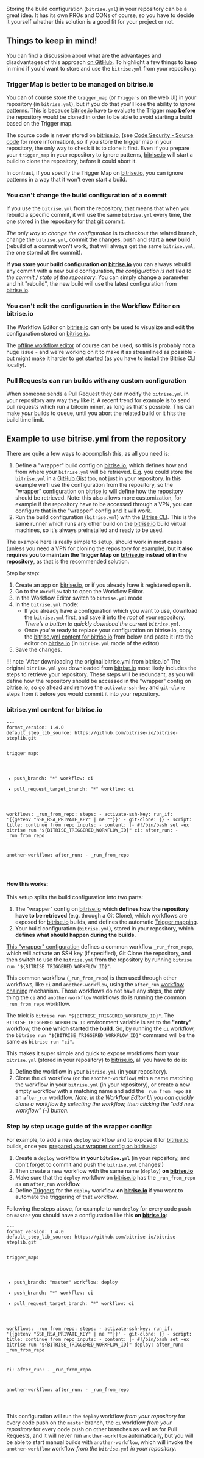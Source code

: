 <p>Storing the build configuration (<code>bitrise.yml</code>) in your repository can be a great idea.
It has its own PROs and CONs of course, so you have to decide it yourself
whether this solution is a good fit for your project or not.</p>
<h2>Things to keep in mind!</h2>
<p>You can find a discussion about what are the advantages and
disadvantages of this approach <a href="https://github.com/bitrise-io/bitrise.io/issues/41">on GitHub</a>.
To highlight a few things to keep in mind if you'd want to store and use
the <code>bitrise.yml</code> from your repository:</p>
<h3>Trigger Map is better to be managed on bitrise.io</h3>
<p>You can of course store the <code>trigger_map</code> (or <code>Triggers</code> on the web UI)
in your repository (in <code>bitrise.yml</code>), but if you do that you'll lose
the ability to <em>ignore</em> patterns. This is because <a href="https://www.bitrise.io">bitrise.io</a>
have to evaluate the Trigger map <strong>before</strong> the repository would be cloned
in order to be able to avoid starting a build based on the Trigger map.</p>
<p>The source code is never stored on <a href="https://www.bitrise.io">bitrise.io</a>,
(see <a href="/getting-started/code-security/#source-code">Code Security - Source code</a> for more information),
so if you store the trigger map in your repository, the only way to check it
is to clone it first. Even if you prepare your <code>trigger_map</code> in your repository to ignore
patterns, <a href="https://www.bitrise.io">bitrise.io</a> will start a build to clone
the repository, before it could abort it.</p>
<p>In contrast, if you specify the Trigger Map on <a href="https://www.bitrise.io">bitrise.io</a>,
you can ignore patterns in a way that it won't even start a build.</p>
<h3>You can't change the build configuration of a commit</h3>
<p>If you use the <code>bitrise.yml</code> from the repository, that means that when you
rebuild a specific commit, it will use the same <code>bitrise.yml</code> every time,
the one stored in the repository for that git commit.</p>
<p><em>The only way to change the configuration</em> is to checkout the related
branch, change the <code>bitrise.yml</code>, commit the changes,
push and start a <strong>new</strong> build (rebuild of a commit won't work,
that will always get the same <code>bitrise.yml</code>, the one stored at the commit).</p>
<p><strong>If you store your build configuration on <a href="https://www.bitrise.io">bitrise.io</a></strong>
you can always rebuild any commit with a new build configuration,
<em>the configuration is not tied to the commit / state of the repository</em>.
You can simply change a parameter and hit &quot;rebuild&quot;, the new build
will use the latest configuration from <a href="https://www.bitrise.io">bitrise.io</a>.</p>
<h3>You can't edit the configuration in the Workflow Editor on bitrise.io</h3>
<p>The Workflow Editor on <a href="https://www.bitrise.io">bitrise.io</a> can only be used
to visualize and edit the configuration stored on <a href="https://www.bitrise.io">bitrise.io</a>.</p>
<p>The <a href="https://github.com/bitrise-io/bitrise-workflow-editor">offline workflow editor</a>
of course can be used, so this is probably not a huge issue - and we're
working on it to make it as streamlined as possible - but might
make it harder to get started (as you have to install the Bitrise CLI
locally).</p>
<h3>Pull Requests can run builds with any custom configuration</h3>
<p>When someone sends a Pull Request they can modify the <code>bitrise.yml</code>
in your repository any way they like it. A recent trend for example
is to send pull requests which run a bitcoin miner, as long as
that's possible. This can make <em>your</em> builds to queue, until you
abort the related build or it hits the build time limit.</p>
<h2>Example to use bitrise.yml from the repository</h2>
<p>There are quite a few ways to accomplish this, as all you need is:</p>
<ol>
<li>Define a &quot;wrapper&quot; build config on <a href="https://www.bitrise.io">bitrise.io</a>,
which defines how and from where your <code>bitrise.yml</code> will be retrieved.
E.g. you could store the <code>bitrise.yml</code> in a <a href="https://gist.github.com">GitHub Gist</a>
too, not just in your repository. In this example we'll use the configuration
from the repository, so the &quot;wrapper&quot; configuration on <a href="https://www.bitrise.io">bitrise.io</a>
will define how the repository should be retrieved. Note: this also allows
more customization, for example if the repository have to be accessed through
a VPN, you can configure that in the &quot;wrapper&quot; config and it will work.</li>
<li>Run the build configuration (<code>bitrise.yml</code>) with the <a href="https://www.bitrise.io/cli">Bitrise CLI</a>.
This is the same runner which runs any other build on the <a href="https://www.bitrise.io">bitrise.io</a>
build virtual machines, so it's always preinstalled and ready to be used.</li>
</ol>
<p>The example here is really simple to setup, should work in most cases (unless
you need a VPN for cloning the repository for example), but <strong>it also requires
you to maintain the Trigger Map on <a href="https://www.bitrise.io">bitrise.io</a> instead
of in the repository</strong>, as that is the recommended solution.</p>
<p>Step by step:</p>
<ol>
<li>Create an app on <a href="https://www.bitrise.io">bitrise.io</a>, or if you already have it registered
open it.</li>
<li>Go to the <code>Workflow</code> tab to open the Workflow Editor.</li>
<li>In the Workflow Editor switch to <code>bitrise.yml</code> mode</li>
<li>In the <code>bitrise.yml</code> mode:
<ul>
<li>If you already have a configuration which you want to use, download the <code>bitrise.yml</code> first,
and save it into the <em>root</em> of your repository.
<em>There's a button to quickly download the current <code>bitrise.yml</code>.</em></li>
<li>Once you're ready to replace your configuration on bitrise.io,
copy the <a href="#bitriseyml-content-for-bitriseio">bitrise.yml content for bitrise.io</a> from below and paste
it into the editor on <a href="https://www.bitrise.io">bitrise.io</a> (in <code>bitrise.yml</code> mode of the editor)</li>
</ul>
</li>
<li>Save the changes.</li>
</ol>
<p>!!! note &quot;After downloading the original bitrise.yml from bitrise.io&quot;
The original <code>bitrise.yml</code> you downloaded from <a href="https://www.bitrise.io">bitrise.io</a>
most likely includes the steps to retrieve your repository.
These steps will be redundant, as you will define how the repository should be accessed
in the &quot;wrapper&quot; config on <a href="https://www.bitrise.io">bitrise.io</a>,
so go ahead and remove the <code>activate-ssh-key</code> and <code>git-clone</code>
steps from it before you would commit it into your repository.</p>
<h3>bitrise.yml content for bitrise.io</h3>
<pre><code>---
format_version: 1.4.0
default_step_lib_source: https://github.com/bitrise-io/bitrise-steplib.git

trigger_map:
- push_branch: &quot;*&quot;
  workflow: ci
- pull_request_target_branch: &quot;*&quot;
  workflow: ci

workflows:
  _run_from_repo:
    steps:
    - activate-ssh-key:
        run_if: '{{getenv &quot;SSH_RSA_PRIVATE_KEY&quot; | ne &quot;&quot;}}'
    - git-clone: {}
    - script:
        title: continue from repo
        inputs:
        - content: |-
            #!/bin/bash
            set -ex
            bitrise run &quot;${BITRISE_TRIGGERED_WORKFLOW_ID}&quot;
  ci:
    after_run:
    - _run_from_repo

  another-workflow:
    after_run:
    - _run_from_repo

</code></pre>
<h4>How this works:</h4>
<p>This setup splits the build configuration into two parts:</p>
<ol>
<li>The &quot;wrapper&quot; config on <a href="https://www.bitrise.io">bitrise.io</a> which
<strong>defines how the repository have to be retrieved</strong> (e.g. through a Git Clone),
which workflows are exposed for <a href="https://www.bitrise.io">bitrise.io</a> builds,
and defines the automatic <a href="/webhooks/trigger-map/">Trigger mapping</a>.</li>
<li>Your build configuration (<code>bitrise.yml</code>), stored in your repository,
which <strong>defines what should happen during the builds.</strong></li>
</ol>
<p><a href="#bitriseyml-content-for-bitriseio">This &quot;wrapper&quot; configuration</a>
defines a common workflow <code>_run_from_repo</code>,
which will activate an SSH key (if specified), Git Clone the repository,
and then switch to use the <code>bitrise.yml</code> from the repository
by running <code>bitrise run &quot;${BITRISE_TRIGGERED_WORKFLOW_ID}&quot;</code>.</p>
<p>This common workflow (<code>_run_from_repo</code>) is then used through other workflows, like
<code>ci</code> and <code>another-workflow</code>, using the <code>after_run</code>
<a href="/bitrise-cli/workflows/#chaining-workflows-and-reusing-workflows">workflow chaining</a>
mechanism. Those workflows do not have any steps, the only thing
the <code>ci</code> and <code>another-workflow</code> workflows do is running the
common <code>_run_from_repo</code> workflow.</p>
<p>The trick is <code>bitrise run &quot;${BITRISE_TRIGGERED_WORKFLOW_ID}&quot;</code>.
The <code>BITRISE_TRIGGERED_WORKFLOW_ID</code> environment variable is set to the
<strong>&quot;entry&quot;</strong> workflow, <strong>the one which started the build.</strong>
So, by running the <code>ci</code> workflow, the <code>bitrise run &quot;${BITRISE_TRIGGERED_WORKFLOW_ID}&quot;</code>
command will be the same as <code>bitrise run &quot;ci&quot;</code>.</p>
<p>This makes it super simple and quick to expose workflows from your <code>bitrise.yml</code> (stored in your
repository) to <a href="https://www.bitrise.io">bitrise.io</a>, all you have to do is:</p>
<ol>
<li>Define the workflow in your <code>bitrise.yml</code> (in your repository).</li>
<li>Clone the <code>ci</code> workflow (or the <code>another-workflow</code>) with a name matching the workflow
in your <code>bitrise.yml</code> (in your repository), or create a new empty workflow
with a matching name and add the <code>_run_from_repo</code> as an <code>after_run</code> workflow.
<em>Note: in the Workflow Editor UI you can quickly clone a workflow by
selecting the workflow, then clicking the &quot;add new workflow&quot; (<code>+</code>) button.</em></li>
</ol>
<h3>Step by step usage guide of the wrapper config:</h3>
<p>For example, to add a new <code>deploy</code> workflow and to expose it for <a href="https://www.bitrise.io">bitrise.io</a> builds,
once you <a href="#bitriseyml-content-for-bitriseio">prepared your wrapper config on bitrise.io</a>:</p>
<ol>
<li>Create a <code>deploy</code> workflow <strong>in your <code>bitrise.yml</code></strong> (in your repository, and don't forget to commit and push
the <code>bitrise.yml</code> changes!)</li>
<li>Then create a new workflow with the same name (<code>deploy</code>) <strong>on <a href="https://www.bitrise.io">bitrise.io</a></strong></li>
<li>Make sure that the <code>deploy</code> workflow on <a href="https://www.bitrise.io">bitrise.io</a> has
the <code>_run_from_repo</code> as an <code>after_run</code> workflow.</li>
<li>Define <a href="/webhooks/trigger-map/">Triggers</a> for the <code>deploy</code> workflow <strong>on <a href="https://www.bitrise.io">bitrise.io</a></strong>
if you want to automate the triggering of that workflow.</li>
</ol>
<p>Following the steps above, for example to run <code>deploy</code> for every code push on <code>master</code> you should
have a configuration like this <strong>on <a href="https://www.bitrise.io">bitrise.io</a></strong>:</p>
<pre><code>---
format_version: 1.4.0
default_step_lib_source: https://github.com/bitrise-io/bitrise-steplib.git

trigger_map:
- push_branch: &quot;master&quot;
  workflow: deploy
- push_branch: &quot;*&quot;
  workflow: ci
- pull_request_target_branch: &quot;*&quot;
  workflow: ci

workflows:
  _run_from_repo:
    steps:
    - activate-ssh-key:
        run_if: '{{getenv &quot;SSH_RSA_PRIVATE_KEY&quot; | ne &quot;&quot;}}'
    - git-clone: {}
    - script:
        title: continue from repo
        inputs:
        - content: |-
            #!/bin/bash
            set -ex
            bitrise run &quot;${BITRISE_TRIGGERED_WORKFLOW_ID}&quot;
  deploy:
    after_run:
    - _run_from_repo

  ci:
    after_run:
    - _run_from_repo

  another-workflow:
    after_run:
    - _run_from_repo

</code></pre>
<p>This configuration will run the <code>deploy</code> workflow <em>from your repository</em> for every
code push on the <code>master</code> branch, the <code>ci</code> workflow <em>from your repository</em> for
every code push on other branches as well as for Pull Requests,
and it will never run <code>another-workflow</code> automatically, but you will be able
to start manual builds with <code>another-workflow</code>, which will invoke
the <code>another-workflow</code> workflow <em>from the <code>bitrise.yml</code> in your repository</em>.</p>
